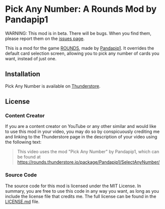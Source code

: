 # Pick Any Number: A Rounds Mod by Pandapip1

WARNING: This mod is in beta. There will be bugs. When you find them, please report them on the [issues page](https://github.com/Pandapip1/SelectAnyNumberRounds/issues).

This is a mod for the game [ROUNDS](https://store.steampowered.com/app/1557740/ROUNDS/), made by [Pandapip1](https://github.com/Pandapip1). It overrides the default card selection screen, allowing you to pick any number of cards you want, instead of just one.

## Installation

Pick Any Number is available on [Thunderstore](https://rounds.thunderstore.io/package/Pandapip1/SelectAnyNumber/).

## License

### Content Creator

If you are a content creator on YouTube or any other similar and would like to use this mod in your video, you may do so by conspicuously crediting me and linking to the Thunderstore page in the description of your video using the following text:

> This video uses the mod "Pick Any Number" by Pandapip1, which can be found at https://rounds.thunderstore.io/package/Pandapip1/SelectAnyNumber/

### Source Code

The source code for this mod is licensed under the MIT License. In summary, you are free to use this code in any way you want, as long as you include the license file that credits me. The full license can be found in the [LICENSE.md](LICENSE.md) file.
